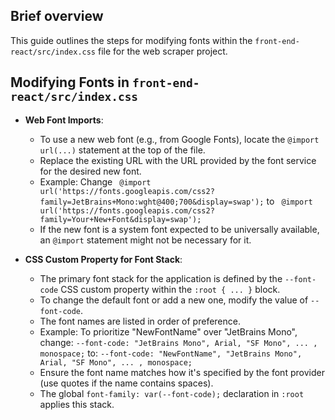## Brief overview
This guide outlines the steps for modifying fonts within the `front-end-react/src/index.css` file for the web scraper project.

## Modifying Fonts in `front-end-react/src/index.css`
- **Web Font Imports**:
    - To use a new web font (e.g., from Google Fonts), locate the `@import url(...)` statement at the top of the file.
    - Replace the existing URL with the URL provided by the font service for the desired new font.
    - Example: Change ` @import url('https://fonts.googleapis.com/css2?family=JetBrains+Mono:wght@400;700&display=swap');` to ` @import url('https://fonts.googleapis.com/css2?family=Your+New+Font&display=swap');`
    - If the new font is a system font expected to be universally available, an `@import` statement might not be necessary for it.

- **CSS Custom Property for Font Stack**:
    - The primary font stack for the application is defined by the `--font-code` CSS custom property within the `:root { ... }` block.
    - To change the default font or add a new one, modify the value of `--font-code`.
    - The font names are listed in order of preference.
    - Example: To prioritize "NewFontName" over "JetBrains Mono", change:
      `--font-code: "JetBrains Mono", Arial, "SF Mono", ... , monospace;`
      to:
      `--font-code: "NewFontName", "JetBrains Mono", Arial, "SF Mono", ... , monospace;`
    - Ensure the font name matches how it's specified by the font provider (use quotes if the name contains spaces).
    - The global `font-family: var(--font-code);` declaration in `:root` applies this stack.
